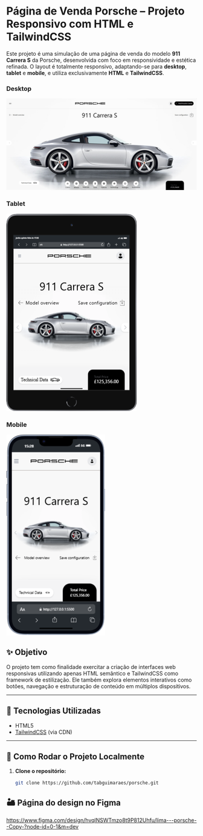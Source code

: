 # Página de Venda Porsche – Projeto Responsivo com HTML e TailwindCSS

Este projeto é uma simulação de uma página de venda do modelo **911 Carrera S** da Porsche, desenvolvida com foco em responsividade e estética refinada. O layout é totalmente responsivo, adaptando-se para **desktop**, **tablet** e **mobile**, e utiliza exclusivamente **HTML** e **TailwindCSS**.

### Desktop

![Desktop](image.png)

### Tablet

![Tablet](tablet.png)

### Mobile

![Mobile](mobile.png)

## ✨ Objetivo

O projeto tem como finalidade exercitar a criação de interfaces web responsivas utilizando apenas HTML semântico e TailwindCSS como framework de estilização. Ele também explora elementos interativos como botões, navegação e estruturação de conteúdo em múltiplos dispositivos.

---

## 🧩 Tecnologias Utilizadas

- HTML5
- [TailwindCSS](https://tailwindcss.com/) (via CDN)

---

## 🚀 Como Rodar o Projeto Localmente

1. **Clone o repositório:**

   ```bash
   git clone https://github.com/tabguimaraes/porsche.git
   ```

## 🏜️ Página do design no Figma

https://www.figma.com/design/hvqlNSWTmzo8t9P812Uhfu/lima---porsche--Copy-?node-id=0-1&m=dev
